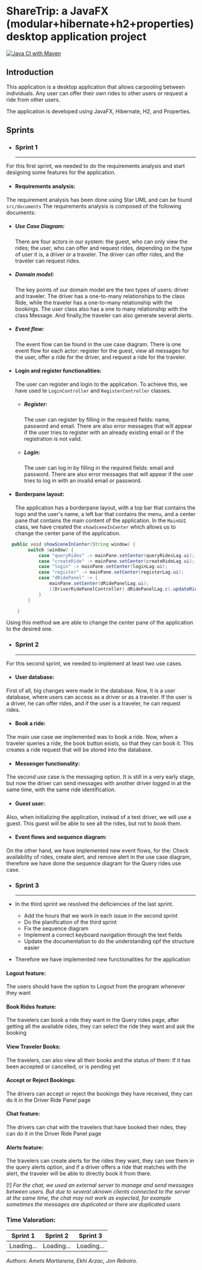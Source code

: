 ShareTrip: a JavaFX (modular+hibernate+h2+properties) desktop application project 
==============================
[![Java CI with Maven](https://github.com/ekhi-arzac/RidesFX/actions/workflows/maven.yml/badge.svg)](https://github.com/ekhi-arzac/RidesFX/actions/workflows/maven.yml)
## Introduction
This application is a desktop application that allows carpooling between individuals. Any user can offer their own rides to other users or request a ride from other users. 

The application is developed using JavaFX, Hibernate, H2, and Properties. 


## Sprints



* ### Sprint 1
  ---

For this first sprint, we needed to do the requirements analysis and start designing some features for the application.

* #### Requirements analysis:
The requirement analysis has been done using Star UML and can be found ```src/documents```        The requirements analysis is composed of the following documents:
* ##### Use Case Diagram: 
    There are four actors in our system: the guest, who can only view the rides; the user, who can offer and request rides, depending on the type of user it is, a driver or a traveler. The driver can offer rides, and the traveler can request rides.
* ##### Domain model: 
  The key points of our domain model are the two types of users: driver and traveler. The driver has a one-to-many relationships to the class Ride, while the traveler has a one-to-many relationship with the bookings. The user class also has a one to many relationship with the class Message. And finally,the traveler can also generate several alerts.
* ##### Event flow: 
  The event flow can be found in the use case diagram. There is one event flow for each actor: register for the guest, view all messages for the user, offer a ride for the driver, and request a ride for the traveler.
* #### Login and register functionalities: 
  The user can register and login to the application. To achieve this, we have used te `LoginController` and `RegisterController` classes.
  * ##### Register:
    The user can register by filling in the required fields: name, password and email. There are also error messages that will appear if the user tries to register with an already existing email or if the registration is not valid.
  * ##### Login:
    The user can log in by filling in the required fields: email and password. There are also error messages that will appear if the user tries to log in with an invalid email or password.
* #### Borderpane layout: 
  The application has a borderpane layout, with a top bar that contains the logo and the user's name, a left bar that contains the menu, and a center pane that contains the main content of the application.
  In the `MainGUI` class, we have created the `showSceneInCenter` which allows us to change the center pane of the application.
```Java
  public void showSceneInCenter(String window) {
        switch (window) {
            case "queryRides" -> mainPane.setCenter(queryRidesLag.ui);
            case "createRide" -> mainPane.setCenter(createRideLag.ui);
            case "login" -> mainPane.setCenter(loginLag.ui);
            case "register" -> mainPane.setCenter(registerLag.ui);
            case "dRidePanel" -> {
                mainPane.setCenter(dRidePanelLag.ui);
                ((DriverRidePanelController) dRidePanelLag.c).updateRides();
            }
        }

    }
  ```
Using this method we are able to change the center pane of the application to the desired one.



* ### Sprint 2
  ---

For this second sprint, we needed to implement at least two use cases.
* #### User database:
First of all, big changes were made in the database. Now, It is a user database, where users can access as a driver or as a traveler. If the user is a driver, he can offer rides, and if the user is a traveler, he can request rides.
* #### Book a ride:
The main use case we implemented was to book a ride. Now, when a traveler queries a ride, the book button exists, so that they can book it. This creates a ride request that will be stored into the database.
* #### Messenger functionality:
The second use case is the messaging option. It is still in a very early stage, but now the driver can send messages with another driver logged in at the same time, with the same ride identification.
* #### Guest user:
Also, when initializing the application, instead of a test driver, we will use a guest. This guest will be able to see all the rides, but not to book them.
* #### Event flows and sequence diagram:
On the other hand, we have implemented new event flows, for the: Check availability of rides, create alert, and remove alert in the use case diagram, therefore we have done the sequence diagram for the Query rides use case.



* ### Sprint 3
  ---

* In the third sprint we resolved the deficiencies of the last sprint.
  - Add the hours that we work in each issue in the second sprint
  - Do the planification of the third sprint 
  - Fix the sequence diagram
  - Implement a correct keyboard navigation through the text fields 
  - Update the documentation to do the understanding opf the structure easier
 


* Therefore we have implemented new functionalities for the application
#### Logout feature:
The users should have the option to Logout from the program whenever they want 

#### Book Rides feature:
The travelers can book a ride they want in the Query rides page, after getting all the available rides, they can select the ride they want and ask the booking

#### View Traveler Books:
The travelers, can also view all their books and the status of them: If it has been accepted or cancelled, or is pending yet

####  Accept or Reject Bookings:
The drivers can accept or reject the bookings they have received, they can do it in the Driver Ride Panel page

#### Chat feature:
The drivers can chat with the travelers that have booked their rides, they can do it in the Driver Ride Panel page

#### Alerts feature:
The travelers can create alerts for the rides they want, they can see them in the query alerts option, and if a driver offers a ride that matches with the alert, the traveler will be able to directly book it from there.

[!] *For the chat, we used an external server to manage and send messages between users. But due to several uknown clients connected to the server at the same time, the chat may not work as expected, 
for example sometimes the messages are duplicated or there are duplicated users*



### Time Valoration:
| Sprint 1   	| Sprint 2   	| Sprint 3   	|
|------------	|------------	|------------	|
| Loading... 	| Loading... 	| Loading... 	|

_Authors: Amets Martiarena, Ekhi Arzac, Jon Reboiro._





